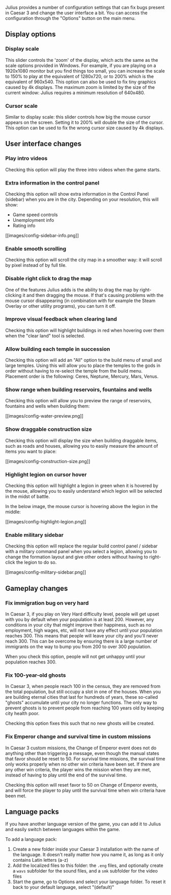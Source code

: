 Julius provides a number of configuration settings that can fix bugs present in Caesar 3 and change the user interface a bit. You can access the configuration through the "Options" button on the main menu.

## Display options

### Display scale

This slider controls the 'zoom' of the display, which acts the same as the scale options provided in Windows. For example, if you are playing on a 1920x1080 monitor but you find things too small, you can increase the scale to 150% to play at the equivalent of 1280x720, or to 200% which is the equivalent of 960x540. This option can also be used to fix tiny graphics caused by 4k displays.
The maximum zoom is limited by the size of the current window: Julius requires a minimum resolution of 640x480.

### Cursor scale

Similar to display scale: this slider controls how big the mouse cursor appears on the screen. Setting it to 200% will double the size of the cursor. This option can be used to fix the wrong cursor size caused by 4k displays.

## User interface changes

### Play intro videos

Checking this option will play the three intro videos when the game starts.

### Extra information in the control panel

Checking this option will show extra information in the Control Panel (sidebar) when you are in the city. Depending on your resolution, this will show:

- Game speed controls
- Unemployment info
- Rating info

[[images/config-sidebar-info.png]]

### Enable smooth scrolling

Checking this option will scroll the city map in a smoother way: it will scroll by pixel instead of by full tile.

### Disable right click to drag the map

One of the features Julius adds is the ability to drag the map by right-clicking it and then dragging the mouse. If that's causing problems with the mouse cursor disappearing (in combination with for example the Steam Overlay or other utility programs), you can turn it off.

### Improve visual feedback when clearing land

Checking this option will highlight buildings in red when hovering over them when the "clear land" tool is selected.

### Allow building each temple in succession

Checking this option will add an "All" option to the build menu of small and large temples. Using this will allow you to place the temples to the gods in order without having to re-select the temple from the build menu. Placement order is the following: Ceres, Neptune, Mercury, Mars, Venus.

### Show range when building reservoirs, fountains and wells

Checking this option will allow you to preview the range of reservoirs, fountains and wells when building them:

[[images/config-water-preview.png]]

### Show draggable construction size

Checking this option will display the size when building draggable items, such as roads and houses, allowing you to easily measure the amount of items you want to place:

[[images/config-construction-size.png]]

### Highlight legion on cursor hover

Checking this option will highlight a legion in green when it is hovered by the mouse, allowing you to easily understand which legion will be selected in the midst of battle.

In the below image, the mouse cursor is hovering above the legion in the middle:

[[images/config-highlight-legion.png]]

### Enable military sidebar

Checking this option will replace the regular build control panel / sidebar with a military command panel when you select a legion, allowing you to change the formation layout and give other orders without having to right-click the legion to do so.

[[images/config-military-sidebar.png]]

## Gameplay changes

### Fix immigration bug on very hard

In Caesar 3, if you play on Very Hard difficulty level, people will get upset with you by default when your population is at least 200. However, any conditions in your city that might improve their happiness, such as no employment, high wages, etc, will not have any effect until your population reaches 300. This means that people will leave your city and you'll never reach 300. This can be overcome by ensuring there is a large number of immigrants on the way to bump you from 200 to over 300 population.

When you check this option, people will not get unhappy until your population reaches 300.

### Fix 100-year-old ghosts

In Caesar 3, when people reach 100 in the census, they are removed from the total population, but still occupy a slot in one of the houses. When you are building eternal cities that last for hundreds of years, these so-called "ghosts" accumulate until your city no longer functions. The only way to prevent ghosts is to prevent people from reaching 100 years old by keeping city health poor.

Checking this option fixes this such that no new ghosts will be created.

### Fix Emperor change and survival time in custom missions

In Caesar 3 custom missions, the Change of Emperor event does not do anything other than triggering a message, even though the manual states that favor should be reset to 50.
For survival time missions, the survival time only works properly when no other win criteria have been set. If there are any other win criteria, the player wins the mission when they are met, instead of having to play until the end of the survival time.

Checking this option will reset favor to 50 on Change of Emperor events, and will force the player to play until the survival time when win criteria have been met.

## Language packs

If you have another language version of the game, you can add it to Julius and easily switch between languages within the game.

To add a language pack:

1. Create a new folder inside your Caesar 3 installation with the name of the language. It doesn't really matter how you name it, as long as it only contains Latin letters (a-z)
1. Add the localized files to this folder: the `.eng` files, and optionally create a `wavs` subfolder for the sound files, and a `smk` subfolder for the video files
1. Start the game, go to Options and select your language folder. To reset it back to your default language, select "(default)"
